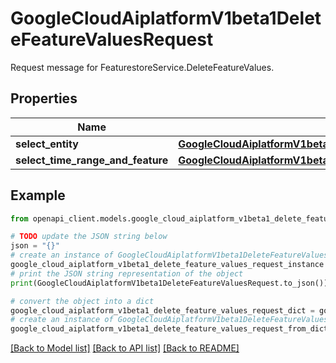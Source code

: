 # GoogleCloudAiplatformV1beta1DeleteFeatureValuesRequest

Request message for FeaturestoreService.DeleteFeatureValues.

## Properties

Name | Type | Description | Notes
------------ | ------------- | ------------- | -------------
**select_entity** | [**GoogleCloudAiplatformV1beta1DeleteFeatureValuesRequestSelectEntity**](GoogleCloudAiplatformV1beta1DeleteFeatureValuesRequestSelectEntity.md) |  | [optional] 
**select_time_range_and_feature** | [**GoogleCloudAiplatformV1beta1DeleteFeatureValuesRequestSelectTimeRangeAndFeature**](GoogleCloudAiplatformV1beta1DeleteFeatureValuesRequestSelectTimeRangeAndFeature.md) |  | [optional] 

## Example

```python
from openapi_client.models.google_cloud_aiplatform_v1beta1_delete_feature_values_request import GoogleCloudAiplatformV1beta1DeleteFeatureValuesRequest

# TODO update the JSON string below
json = "{}"
# create an instance of GoogleCloudAiplatformV1beta1DeleteFeatureValuesRequest from a JSON string
google_cloud_aiplatform_v1beta1_delete_feature_values_request_instance = GoogleCloudAiplatformV1beta1DeleteFeatureValuesRequest.from_json(json)
# print the JSON string representation of the object
print(GoogleCloudAiplatformV1beta1DeleteFeatureValuesRequest.to_json())

# convert the object into a dict
google_cloud_aiplatform_v1beta1_delete_feature_values_request_dict = google_cloud_aiplatform_v1beta1_delete_feature_values_request_instance.to_dict()
# create an instance of GoogleCloudAiplatformV1beta1DeleteFeatureValuesRequest from a dict
google_cloud_aiplatform_v1beta1_delete_feature_values_request_from_dict = GoogleCloudAiplatformV1beta1DeleteFeatureValuesRequest.from_dict(google_cloud_aiplatform_v1beta1_delete_feature_values_request_dict)
```
[[Back to Model list]](../README.md#documentation-for-models) [[Back to API list]](../README.md#documentation-for-api-endpoints) [[Back to README]](../README.md)



